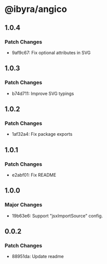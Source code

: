 # @ibyra/angico

## 1.0.4

### Patch Changes

- 9af9c67: Fix optional attributes in SVG

## 1.0.3

### Patch Changes

- b74d711: Improve SVG typings

## 1.0.2

### Patch Changes

- 1af32a4: Fix package exports

## 1.0.1

### Patch Changes

- e2abf01: Fix README

## 1.0.0

### Major Changes

- 19b63e6: Support "jsxImportSource" config.

## 0.0.2

### Patch Changes

- 88951da: Update readme
